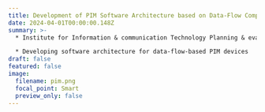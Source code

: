 ```yaml
---
title: Development of PIM Software Architecture based on Data-Flow Computing <br> (Ongoing: 2024.04 - 2025.12)
date: 2024-04-01T00:00:00.148Z
summary: >-
  * Institute for Information & communication Technology Planning & evaluation (IITP) 

  * D﻿eveloping software architecture for data-flow-based PIM devices
draft: false
featured: false
image:
  filename: pim.png
  focal_point: Smart
  preview_only: false
---
```

